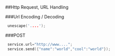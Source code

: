 
##Http Request, URL Handling

###Url Encoding / Decoding
```flex
 unescape('....');
 ```
###POST
```flex
 service.url="http://www....";
 service.send({"name":"world","cool":"world"});
 ```


